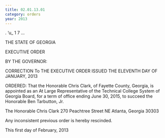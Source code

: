 ```yaml
---
title: 02.01.13.01
category: orders
year: 2013
---
```

 

. 
‘u\_ 1 7
...

THE STATE OF GEORGIA

EXECUTIVE ORDER

BY THE GOVERNOR:

CORRECTION To THE EXECUTIVE ORDER ISSUED THE ELEVENTH DAY OF JANUARY, 2013

ORDERED: That the Honorable Chris Clark, of Fayette County, Georgia, is
appointed as an At Large Representative of the Technical College
System of Georgia Board, for a term of office ending June 30,
2015, to succeed the Honorable Ben Tarbutton, Jr.

The Honorable Chris Clark
270 Peachtree Street NE
Atlanta, Georgia 30303

Any inconsistent previous order is hereby rescinded.

This first day of February, 2013

 

